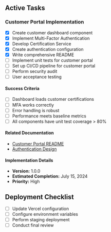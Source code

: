 ## Active Tasks

### Customer Portal Implementation
- [x] Create customer dashboard component
- [x] Implement Multi-Factor Authentication
- [x] Develop Certification Service
- [x] Create authentication configuration
- [x] Write comprehensive README
- [ ] Implement unit tests for customer portal
- [ ] Set up CI/CD pipeline for customer portal
- [ ] Perform security audit
- [ ] User acceptance testing

#### Success Criteria
- [ ] Dashboard loads customer certifications
- [ ] MFA works correctly
- [ ] Error handling is robust
- [ ] Performance meets baseline metrics
- [ ] All components have unit test coverage > 80%

#### Related Documentation
- [Customer Portal README](/customer-portal/README.md)
- [Authentication Design](/docs/authentication/README.md)

#### Implementation Details
- **Version:** 1.0.0
- **Estimated Completion:** July 15, 2024
- **Priority:** High

## Deployment Checklist
- [ ] Update Vercel configuration
- [ ] Configure environment variables
- [ ] Perform staging deployment
- [ ] Conduct final review 